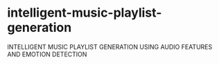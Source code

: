 # intelligent-music-playlist-generation
INTELLIGENT MUSIC PLAYLIST GENERATION USING AUDIO FEATURES AND EMOTION DETECTION
